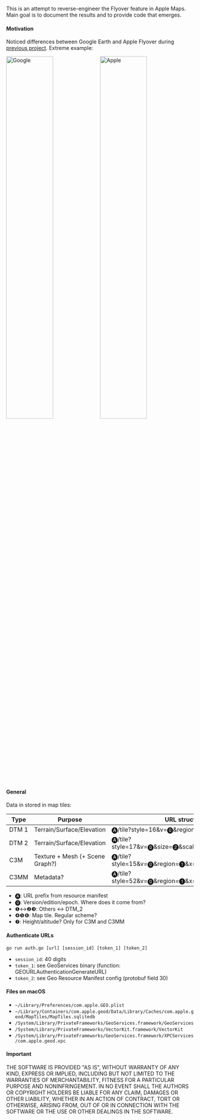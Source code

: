 
This is an attempt to reverse-engineer the Flyover feature in Apple Maps. Main goal is to document the results and to provide code that emerges.

#### Motivation
Noticed differences between Google Earth and Apple Flyover during [previous project](https://github.com/retroplasma/earth-reverse-engineering). Extreme example:

<img src="https://user-images.githubusercontent.com/46618410/52183147-db89e500-27fc-11e9-9c75-fc78ff6cda58.jpg" alt="Google" title="Google"  width=50%><img src="https://user-images.githubusercontent.com/46618410/52183145-d62c9a80-27fc-11e9-9396-2d0acb34ec03.jpg" alt="Apple" title="Apple" width=50%>

#### General
Data in stored in map tiles:

|Type  | Purpose                         | URL structure                                        |
|------|---------------------------------|------------------------------------------------------|
|DTM 1 | Terrain/Surface/Elevation       | 🅐/tile?style=16&v=⓿&region=❶&x=❹&y=❺&z=❻         |
|DTM 2 | Terrain/Surface/Elevation       | 🅐/tile?style=17&v=⓿&size=❷&scale=❸&x=❹&y=❺&z=❻  |
|C3M   | Texture + Mesh (+ Scene Graph?) | 🅐/tile?style=15&v=⓿&region=❶&x=❹&y=❺&z=❻&h=❼    |
|C3MM  | Metadata?                       | 🅐/tile?style=52&v=⓿&region=❶&x=❹&y=❺&z=❻&h=❼    |   

- 🅐: URL prefix from resource manifest
- ⓿: Version/edition/epoch. Where does it come from?
- ❶↔❷❸: Others ↔ DTM_2
- ❹❺❻: Map tile. Regular scheme?
- ❼: Height/altitude? Only for C3M and C3MM



#### Authenticate URLs
```
go run auth.go [url] [session_id] [token_1] [token_2]
```
- `session_id`: 40 digits
- `token_1`: see GeoServices binary (function: GEOURLAuthenticationGenerateURL)
- `token_2`: see Geo Resource Manifest config (protobuf field 30)

#### Files on macOS
- `~/Library/Preferences/com.apple.GEO.plist`
- `~/Library/Containers/com.apple.geod/Data/Library/Caches/com.apple.geod/MapTiles/MapTiles.sqlitedb`
- `/System/Library/PrivateFrameworks/GeoServices.framework/GeoServices`
- `/System/Library/PrivateFrameworks/VectorKit.framework/VectorKit`
- `/System/Library/PrivateFrameworks/GeoServices.framework/XPCServices/com.apple.geod.xpc`

#### Important
THE SOFTWARE IS PROVIDED "AS IS", WITHOUT WARRANTY OF ANY KIND, EXPRESS OR IMPLIED, INCLUDING BUT NOT LIMITED TO THE WARRANTIES OF MERCHANTABILITY, FITNESS FOR A PARTICULAR PURPOSE AND NONINFRINGEMENT. IN NO EVENT SHALL THE AUTHORS OR COPYRIGHT HOLDERS BE LIABLE FOR ANY CLAIM, DAMAGES OR OTHER LIABILITY, WHETHER IN AN ACTION OF CONTRACT, TORT OR OTHERWISE, ARISING FROM, OUT OF OR IN CONNECTION WITH THE SOFTWARE OR THE USE OR OTHER DEALINGS IN THE SOFTWARE.
